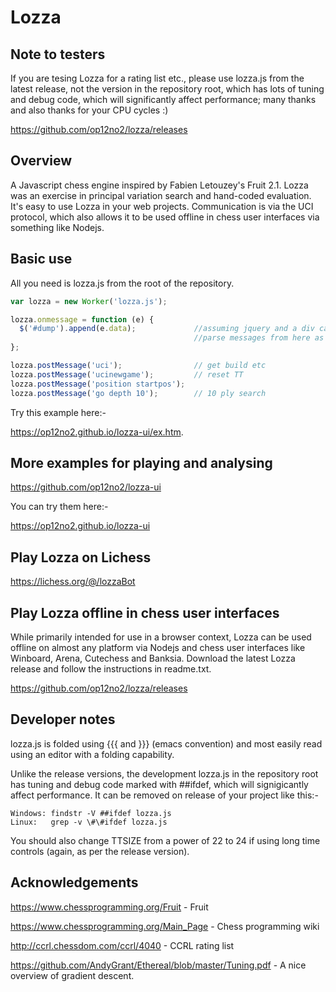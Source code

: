# Lozza

## Note to testers

If you are tesing Lozza for a rating list etc., please use lozza.js from the latest release, not the version in the repository root, which has lots of tuning and debug code, which will significantly affect performance; many thanks and also thanks for your CPU cycles :)

https://github.com/op12no2/lozza/releases

## Overview

A Javascript chess engine inspired by Fabien Letouzey's Fruit 2.1. Lozza was an exercise in principal variation search and hand-coded evaluation. It's easy to use Lozza in your web projects. Communication is via the UCI protocol, which also allows it to be used offline in chess user interfaces via something like Nodejs.

## Basic use

All you need is lozza.js from the root of the repository.

```Javascript
var lozza = new Worker('lozza.js');

lozza.onmessage = function (e) {
  $('#dump').append(e.data);             //assuming jquery and a div called #dump
                                         //parse messages from here as required
};

lozza.postMessage('uci');                // get build etc
lozza.postMessage('ucinewgame');         // reset TT
lozza.postMessage('position startpos');
lozza.postMessage('go depth 10');        // 10 ply search
```

Try this example here:-

https://op12no2.github.io/lozza-ui/ex.htm.

## More examples for playing and analysing

https://github.com/op12no2/lozza-ui

You can try them here:-

https://op12no2.github.io/lozza-ui

## Play Lozza on Lichess

https://lichess.org/@/lozzaBot

## Play Lozza offline in chess user interfaces

While primarily intended for use in a browser context, Lozza can be used offline on almost any platform via Nodejs and chess user interfaces like Winboard, Arena, Cutechess and Banksia. Download the latest Lozza release and follow the instructions in readme.txt.

https://github.com/op12no2/lozza/releases
  
## Developer notes

lozza.js is folded using {{{ and }}} (emacs convention) and most easily read using an editor with a folding capability.

Unlike the release versions, the development lozza.js in the repository root has tuning and debug code marked with ##ifdef, which will signigicantly affect performance. It can be removed on release of your project like this:-

```
Windows: findstr -V ##ifdef lozza.js
Linux:   grep -v \#\#ifdef lozza.js
```
You should also change TTSIZE from a power of 22 to 24 if using long time controls (again, as per the release version).

## Acknowledgements

https://www.chessprogramming.org/Fruit - Fruit

https://www.chessprogramming.org/Main_Page - Chess programming wiki

http://ccrl.chessdom.com/ccrl/4040 - CCRL rating list

https://github.com/AndyGrant/Ethereal/blob/master/Tuning.pdf - A nice overview of gradient descent.
